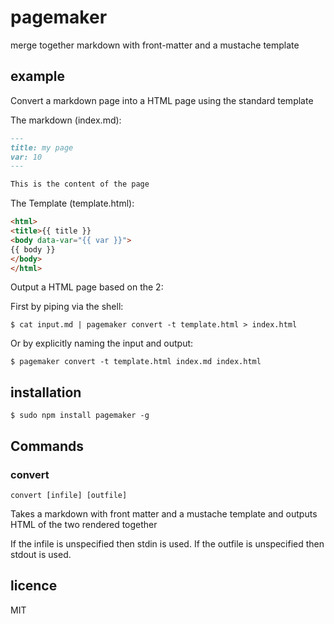 pagemaker
=========

merge together markdown with front-matter and a mustache template

## example

Convert a markdown page into a HTML page using the standard template

The markdown (index.md):

```markdown
---
title: my page
var: 10
---

This is the content of the page
```

The Template (template.html):

```html
<html>
<title>{{ title }}
<body data-var="{{ var }}">
{{ body }}
</body>
</html>
```

Output a HTML page based on the 2:

First by piping via the shell:

```
$ cat input.md | pagemaker convert -t template.html > index.html
```

Or by explicitly naming the input and output:

```
$ pagemaker convert -t template.html index.md index.html
```

## installation

```
$ sudo npm install pagemaker -g
```

## Commands

### convert

```
convert [infile] [outfile]
```

Takes a markdown with front matter and a mustache template and outputs HTML of the two rendered together

If the infile is unspecified then stdin is used.
If the outfile is unspecified then stdout is used.

## licence
MIT


